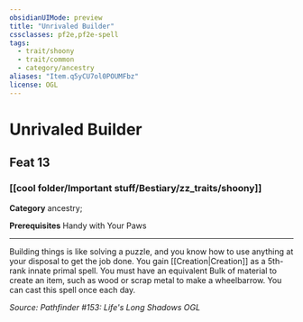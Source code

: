 ```yaml
---
obsidianUIMode: preview
title: "Unrivaled Builder"
cssclasses: pf2e,pf2e-spell
tags:
  - trait/shoony
  - trait/common
  - category/ancestry
aliases: "Item.q5yCU7ol0POUMFbz"
license: OGL
---
```

# Unrivaled Builder
## Feat 13
### [[cool folder/Important stuff/Bestiary/zz_traits/shoony]]

**Category** ancestry; 



**Prerequisites** Handy with Your Paws
* * *
Building things is like solving a puzzle, and you know how to use anything at your disposal to get the job done. You gain [[Creation|Creation]] as a 5th-rank innate primal spell. You must have an equivalent Bulk of material to create an item, such as wood or scrap metal to make a wheelbarrow. You can cast this spell once each day.

*Source: Pathfinder #153: Life's Long Shadows*
*OGL*